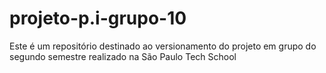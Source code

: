 # projeto-p.i-grupo-10
Este é um repositório destinado ao versionamento do projeto em grupo do segundo semestre realizado na São Paulo Tech School
